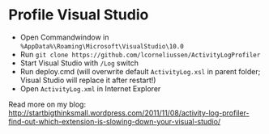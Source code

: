 # Profile Visual Studio

 - Open Commandwindow in `%AppData%\Roaming\Microsoft\VisualStudio\10.0`
 - Run `git clone https://github.com/lcorneliussen/ActivityLogProfiler`
 - Start Visual Studio with `/Log` switch
 - Run deploy.cmd (will overwrite default `ActivityLog.xsl` in parent folder; Visual Studio will replace it after restart!)
 - Open `ActivityLog.xml` in Internet Explorer

Read more on my blog: http://startbigthinksmall.wordpress.com/2011/11/08/activity-log-profiler-find-out-which-extension-is-slowing-down-your-visual-studio/
